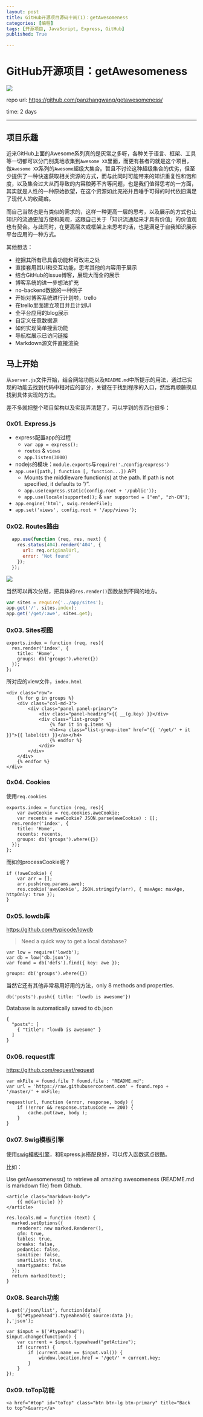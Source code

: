 ```yaml
---
layout: post
title: GitHub开源项目源码十阅(1)：getAwesomeness
categories: [编程]
tags: [开源项目, JavaScript, Express, GitHub]
published: True

---
```


# GitHub开源项目：getAwesomeness

![](http://7xjbdq.com1.z0.glb.clouddn.com/getAwesome.png)

repo url: <https://github.com/panzhangwang/getawesomeness/>

time: 2 days

------

## 项目乐趣

近来GitHub上面的Awesome系列真的是灰常之多呀，各种关于语言、框架、工具等一切都可以分门别类地收集到`Awesome XX`里面，而更有甚者的就是这个项目，做`Awesome XX`系列的`Awesome`超级大集合。暂且不讨论这种超级集合的优劣，但至少提供了一种快速获取相关资源的方式，而与此同时可能带来的知识重复性和饱和度，以及集合过大从而导致的内容稂莠不齐等问题，也是我们值得思考的一方面，其实就是人性的一种原始欲望，在这个资源如此充裕并且唾手可得的时代依旧满足了现代人的收藏癖。

而自己当然也是有类似的需求的，这样一种更高一层的思考，以及展示的方式也让知识的流通更加方便和美观，这跟自己关于「知识流通起来才具有价值」的价值观也有契合。与此同时，在更高层次或框架上来思考的话，也是满足于自我知识展示平台应用的一种方式。

其他想法：

- 挖掘其所有已具备功能和可改进之处
- 直接套用其UI和交互功能，思考其他的内容用于展示
- 结合GitHub的issue博客，展现大而全的展示
- 博客系统的进一步想法扩充
- no-backend数据的一种例子
- 开始对博客系统进行计划啦，trello
- 在trello里面建立项目并且计划UI
- 全平台应用的blog展示
- 自定义任意数据源
- 如何实现简单搜索功能
- 导航栏展示已访问链接
- Markdown源文件直接渲染

## 马上开始

从`server.js`文件开始，结合网站功能以及`README.md`中所提示的用法，通过已实现的功能去找到代码中相对应的部分，关键在于找到程序的入口，然后再顺藤摸瓜找到具体实现的方法。

差不多就把整个项目架构以及实现弄清楚了，可以学到的东西也很多：

### 0x01. Express.js

- express配置app的过程
    + `var app = express();`
    + `routes` & `views`
    + `app.listen(3000)`
- nodejs的模块：`module.exports`与`require('./config/express')`
- `app.use([path,] function [, function...])` API
    + Mounts the middleware function(s) at the path. If path is not specified, it defaults to “/”.
    + `app.use(express.static(config.root + '/public'));`
    + `app.use(locale(supported));` & `var supported = ["en", "zh-CN"];`
- `app.engine('html', swig.renderFile);`
- `app.set('views', config.root + '/app/views');`

### 0x02. Routes路由

```js
  app.use(function (req, res, next) {
    res.status(404).render('404', {
      url: req.originalUrl,
      error: 'Not found'
    });
  });
```

![](http://7xjbdq.com1.z0.glb.clouddn.com/swig_404.png)

当然可以再次分层，把具体的`res.render()`函数放到不同的地方。

```js
var sites = require('../app/sites');
app.get('/', sites.index);
app.get('/get/:awe', sites.get);
```

### 0x03. Sites视图

    exports.index = function (req, res){
      res.render('index', {
        title: 'Home',
        groups: db('groups').where({})
      });
    };

所对应的view文件，`index.html`

    <div class="row">
        {% for g in groups %}
        <div class="col-md-3">
            <div class="panel panel-primary">
                <div class="panel-heading">{{ __(g.key) }}</div>
                <div class="list-group">
                    {% for it in g.items %}
                    <h4><a class="list-group-item" href="{{ '/get/' + it }}">{{ label(it) }}</a></h4>
                    {% endfor %}
                </div>
            </div>
        </div>
        {% endfor %}
    </div>

### 0x04. Cookies

使用`req.cookies`

    exports.index = function (req, res){
        var aweCookie = req.cookies.aweCookie;
        var recents = aweCookie? JSON.parse(aweCookie) : [];
      res.render('index', {
        title: 'Home',
        recents: recents,
        groups: db('groups').where({})
      });
    };

而如何processCookie呢？

    if (!aweCookie) {
        var arr = [];
        arr.push(req.params.awe);
        res.cookie('aweCookie', JSON.stringify(arr), { maxAge: maxAge, httpOnly: true });
    }

### 0x05. lowdb库

<https://github.com/typicode/lowdb>

> Need a quick way to get a local database?

    var low = require('lowdb');
    var db = low('db.json');
    var found = db('defs').find({ key: awe });

    groups: db('groups').where({})

当然它还有其他非常易用好用的方法，only 8 methods and properties.

    db('posts').push({ title: 'lowdb is awesome'})

Database is automatically saved to db.json

    {
      "posts": [
        { "title": "lowdb is awesome" }
      ]
    }

### 0x06. request库

<https://github.com/request/request>

    var mkFile = found.file ? found.file : "README.md";
    var url = 'https://raw.githubusercontent.com' + found.repo + '/master/' + mkFile;

    request(url, function (error, response, body) {   
        if (!error && response.statusCode == 200) {
            cache.put(awe, body );
        }
    }

### 0x07. Swig模板引擎

使用[swig模板引擎](http://paularmstrong.github.io/swig/docs/)，和Express.js搭配良好，可以传入函数这点很酷。

比如：

Use getAwesomeness() to retrieve all amazing awesomeness (README.md is markdown file) from Github.

    <article class="markdown-body">
        {{ md(article) }}
    </article>

    res.locals.md = function (text) {
      marked.setOptions({
        renderer: new marked.Renderer(),
        gfm: true,
        tables: true,
        breaks: false,
        pedantic: false,
        sanitize: false,
        smartLists: true,
        smartypants: false
      });
      return marked(text);
    }

### 0x08. Search功能

    $.get('/json/list', function(data){
        $("#typeahead").typeahead({ source:data });
    },'json');

    var $input = $('#typeahead');
    $input.change(function() {
        var current = $input.typeahead("getActive");
        if (current) {
            if (current.name == $input.val()) {
                window.location.href = '/get/' + current.key;
            }
        }
    });

### 0x09. toTop功能

    <a href="#top" id="toTop" class="btn btn-lg btn-primary" title="Back to top">&uarr;</a>
